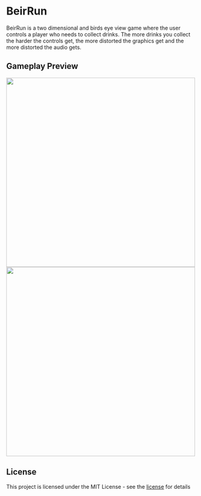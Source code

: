 # BeirRun

BeirRun is a two dimensional and birds eye view game where the user controls a player who needs to collect drinks. The more drinks you collect the harder the controls get, the more distorted the graphics get and the more distorted the audio gets.

## Gameplay Preview

<img src="https://i.gyazo.com/4f2bd0d6ace819ea745efd93f4ae36f5.gif" width=500>

<img src="https://i.gyazo.com/f0d7f8e0c02356cdb1c47b530a4ef370.gif" width=500>


## License

This project is licensed under the MIT License - see the [license](https://github.com/nick-lennox/BeirRun/blob/master/LICENSE) for details




